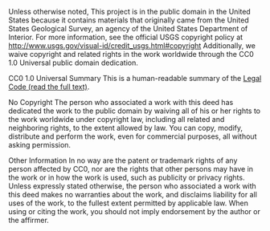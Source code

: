 Unless otherwise noted, This project is in the public domain in the United
States because it contains materials that originally came from the United
States Geological Survey, an agency of the United States Department of
Interior. For more information, see the official USGS copyright policy at
http://www.usgs.gov/visual-id/credit_usgs.html#copyright
Additionally, we waive copyright and related rights in the work
worldwide through the CC0 1.0 Universal public domain dedication.

CC0 1.0 Universal Summary
This is a human-readable summary of the
[Legal Code (read the full text)](https://creativecommons.org/publicdomain/zero/1.0/legalcode).

No Copyright
The person who associated a work with this deed has dedicated the work to
the public domain by waiving all of his or her rights to the work worldwide
under copyright law, including all related and neighboring rights, to the
extent allowed by law.
You can copy, modify, distribute and perform the work, even for commercial
purposes, all without asking permission.

Other Information
In no way are the patent or trademark rights of any person affected by CC0,
nor are the rights that other persons may have in the work or in how the
work is used, such as publicity or privacy rights.
Unless expressly stated otherwise, the person who associated a work with
this deed makes no warranties about the work, and disclaims liability for
all uses of the work, to the fullest extent permitted by applicable law.
When using or citing the work, you should not imply endorsement by the
author or the affirmer.